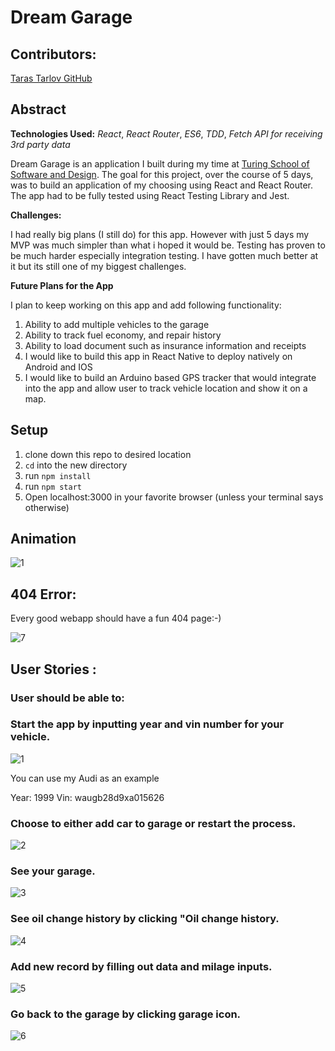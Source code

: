 # Dream Garage

## Contributors:
[Taras Tarlov GitHub](https://github.com/ttarlov)

## Abstract

**Technologies Used:**
*React*, *React Router*, *ES6*, *TDD*, *Fetch API for receiving 3rd party data*

Dream Garage is an application I built during my time at [Turing School of Software and Design](http://turing.io). The goal for this project, over the course of 5 days, was to build an application of my choosing using React and React Router. The app had to be fully tested using React Testing Library and Jest. 

**Challenges:**

I had really big plans (I still do) for this app. However with just 5 days my MVP was much simpler than what i hoped it would be. Testing has proven to be much harder especially integration testing. I have gotten much better at it but its still one of my biggest challenges. 


**Future Plans for the App** 

I plan to keep working on this app and add following functionality:

1. Ability to add multiple vehicles to the garage
2. Ability to track fuel economy, and repair history
3. Ability to load document such as insurance information and receipts
4. I would like to build this app in React Native to deploy natively on Android and IOS
5. I would like to build an Arduino based GPS tracker that would integrate into the app 
and allow user to track vehicle location and show it on a map. 

## Setup
1. clone down this repo to desired location
2. `cd` into the new directory
3. run `npm install`
4. run `npm start`
5. Open localhost:3000 in your favorite browser (unless your terminal says otherwise)

## Animation 
![1](./src/screenshots/dream-garage-v2.gif)

## 404 Error: 
 Every good webapp should have a fun 404 page:-)

![7](./src/screenshots/404-page.png)

## User Stories :

### User should be able to:

### Start the app by inputting year and vin number for your vehicle.

![1](./src/screenshots/login-page.png)

You can use my Audi as an example 

Year: 1999
Vin: waugb28d9xa015626

### Choose to either add car to garage or restart the process.

![2](./src/screenshots/potential-car.png)

### See your garage. 

![3](./src/screenshots/garage.png)

### See oil change history by clicking "Oil change history. 

![4](./src/screenshots/oilChange-history.png)

### Add new record by filling out data and milage inputs.

![5](./src/screenshots/oilchage-history.png)

### Go back to the garage by clicking garage icon.

![6](./src/screenshots/garage-icon.png)


